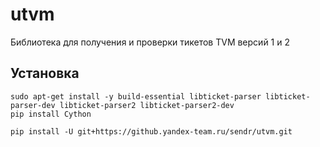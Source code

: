 # utvm

Библиотека для получения и проверки тикетов TVM версий 1 и 2

## Установка

```
sudo apt-get install -y build-essential libticket-parser libticket-parser-dev libticket-parser2 libticket-parser2-dev
pip install Cython

pip install -U git+https://github.yandex-team.ru/sendr/utvm.git
```



